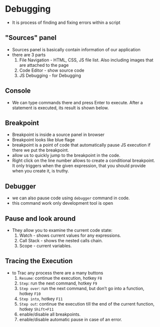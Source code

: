 # Debugging
- It is process of finding and fixing errors within a script

## "Sources" panel
- Sources panel is basically contain information of our application
- there are 3 parts
    1. File Navigation - HTML, CSS, JS file list. Also including images that are attached to the page
    2. Code Editor - show source code
    3. JS Debugging - for Debugging
 
## Console
- We can type commands there and press Enter to execute. After a statement is executed, its result is shown below.

## Breakpoint
- Breakpoint is inside a source panel in browser
- Breakpoint looks like blue flage
- breakpoint is a point of code that automatically pause JS execution if there we put the breakpoint.
- allow us to quickly jump to the breakpoint in the code.
- Right click on the line number allows to create a conditional breakpoint. It only triggers when the given expression, that you should provide when you create it, is truthy.

## Debugger
- we can also pause code using `debugger` command in code.
- this command work only development tool is open

## Pause and look around
- They allow you to examine the current code state:
    1. Watch - shows current values for any expressions.
    2. Call Stack - shows the nested calls chain.
    3. Scope - current variables.

## Tracing the Execution
- to Trac any process there are a many buttons
    1. `Resume`: continue the execution, hotkey `F8`
    2. `Step`: run the next command, hotkey `F9`
    3. `Step over`: run the next command, but don’t go into a function, hotkey `F10`
    4. `Step into`, hotkey `F11`
    5. `Step out`: continue the execution till the end of the current function, hotkey `Shift+F11`
    6. enable/disable all breakpoints.
    7. enable/disable automatic pause in case of an error.